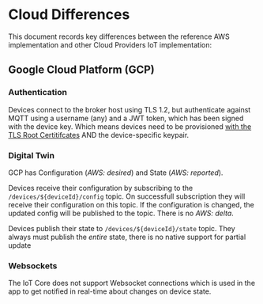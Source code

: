 # Cloud Differences

This document records key differences between the reference AWS implementation
and other Cloud Providers IoT implementation:

## Google Cloud Platform (GCP)

### Authentication

Devices connect to the broker host using TLS 1.2, but authenticate against MQTT
using a username (any) and a JWT token, which has been signed with the device
key. Which means devices need to be provisioned
[with the TLS Root Certitifcates](https://cloud.google.com/iot/docs/how-tos/mqtt-bridge#using_a_long-term_mqtt_domain)
AND the device-specific keypair.

### Digital Twin

GCP has Configuration (_AWS: desired_) and State (_AWS: reported_).

Devices receive their configuration by subscribing to the
`/devices/${deviceId}/config` topic. On successfull subscription they will
receive their configuration on this topic. If the configuration is changed, the
updated config will be published to the topic. There is no _AWS: delta_.

Devices publish their state to `/devices/${deviceId}/state` topic. They always
must publish the _entire_ state, there is no native support for partial update

### Websockets

The IoT Core does not support Websocket connections which is used in the app to
get notified in real-time about changes on device state.
